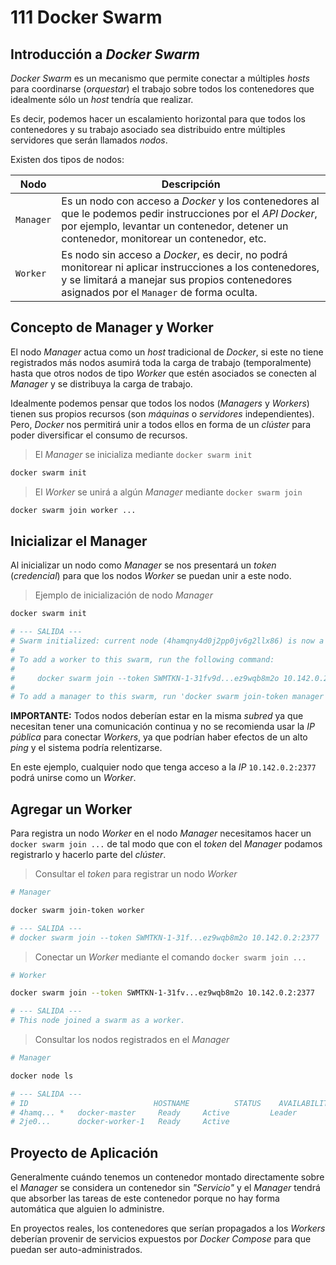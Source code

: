 # 111 Docker Swarm

## Introducción a *Docker Swarm*

*Docker Swarm* es un mecanismo que permite conectar a múltiples *hosts* para coordinarse (*orquestar*) el trabajo sobre todos los contenedores que idealmente sólo un *host* tendría que realizar.

Es decir, podemos hacer un escalamiento horizontal para que todos los contenedores y su trabajo asociado sea distribuido entre múltiples servidores que serán llamados *nodos*.

Existen dos tipos de nodos:

Nodo | Descripción
--- | ---
`Manager` | Es un nodo con acceso a *Docker* y los contenedores al que le podemos pedir instrucciones por el *API Docker*, por ejemplo, levantar un contenedor, detener un contenedor, monitorear un contenedor, etc.
`Worker` | Es nodo sin acceso a *Docker*, es decir, no podrá monitorear ni aplicar instrucciones a los contenedores, y se limitará a manejar sus propios contenedores asignados por el `Manager` de forma oculta.

## Concepto de Manager y Worker

El nodo *Manager* actua como un *host* tradicional de *Docker*, si este no tiene registrados más nodos asumirá toda la carga de trabajo (temporalmente) hasta que otros nodos de tipo *Worker* que estén asociados se conecten al *Manager* y se distribuya la carga de trabajo.

Idealmente podemos pensar que todos los nodos (*Managers* y *Workers*) tienen sus propios recursos (son *máquinas* o *servidores* independientes). Pero, *Docker* nos permitirá unir a todos ellos en forma de un *clúster* para poder diversificar el consumo de recursos.

> El *Manager* se inicializa mediante `docker swarm init`

```bash
docker swarm init
```

> El *Worker* se unirá a algún *Manager* mediante `docker swarm join`

```bash
docker swarm join worker ...
```

## Inicializar el Manager

Al inicializar un nodo como *Manager* se nos presentará un *token* (*credencial*) para que los nodos *Worker* se puedan unir a este nodo.

> Ejemplo de inicialización de nodo *Manager*

```bash
docker swarm init

# --- SALIDA ---
# Swarm initialized: current node (4hamqny4d0j2pp0jv6g2llx86) is now a manager.
#
# To add a worker to this swarm, run the following command:
#
#     docker swarm join --token SWMTKN-1-31fv9d...ez9wqb8m2o 10.142.0.2:2377
#
# To add a manager to this swarm, run 'docker swarm join-token manager' and follow the instructions.
```

**IMPORTANTE:** Todos nodos deberían estar en la misma *subred* ya que necesitan tener una comunicación continua y no se recomienda usar la *IP pública* para conectar *Workers*, ya que podrían haber efectos de un alto *ping* y el sistema podría relentizarse.

En este ejemplo, cualquier nodo que tenga acceso a la *IP* `10.142.0.2:2377` podrá unirse como un *Worker*.

## Agregar un Worker

Para registra un nodo *Worker* en el nodo *Manager* necesitamos hacer un `docker swarm join ...` de tal modo que con el *token* del *Manager* podamos registrarlo y hacerlo parte del *clúster*.

> Consultar el *token* para registrar un nodo *Worker*

```bash
# Manager

docker swarm join-token worker

# --- SALIDA ---
# docker swarm join --token SWMTKN-1-31f...ez9wqb8m2o 10.142.0.2:2377
```

> Conectar un *Worker* mediante el comando `docker swarm join ...`

```bash
# Worker

docker swarm join --token SWMTKN-1-31fv...ez9wqb8m2o 10.142.0.2:2377

# --- SALIDA ---
# This node joined a swarm as a worker.
```

> Consultar los nodos registrados en el *Manager*

```bash
# Manager

docker node ls

# --- SALIDA ---
# ID                            HOSTNAME          STATUS    AVAILABILITY   MANAGER STATUS   ENGINE VERSION
# 4hamq... *   docker-master     Ready     Active         Leader           20.10.21
# 2je0...      docker-worker-1   Ready     Active                          20.10.21
```

## Proyecto de Aplicación

Generalmente cuándo tenemos un contenedor montado directamente sobre el *Manager* se considera un contenedor sin *"Servicio"* y el *Manager* tendrá que absorber las tareas de este contenedor porque no hay forma automática que alguien lo administre.

En proyectos reales, los contenedores que serían propagados a los *Workers* deberían provenir de servicios expuestos por *Docker Compose* para que puedan ser auto-administrados.